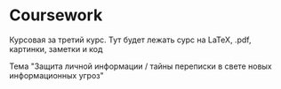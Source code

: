 # Coursework
Курсовая за третий курс. Тут будет лежать сурс на LaTeX, .pdf, картинки, заметки и код 

Тема "Защита личной информации / тайны переписки в свете новых информационных угроз"
